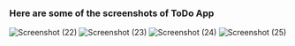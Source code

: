 ### Here are some of the screenshots of ToDo App
![Screenshot (22)](https://github.com/user-attachments/assets/dde60cdb-5b42-4451-ae45-63ed8e7e5421)
![Screenshot (23)](https://github.com/user-attachments/assets/1114800e-08c6-461b-be18-ef74e35cfa54)
![Screenshot (24)](https://github.com/user-attachments/assets/f912a70d-49f6-4e39-96c9-be604db864a1)
![Screenshot (25)](https://github.com/user-attachments/assets/1bb21e60-ffef-48d2-8fea-3ab33a18739b)

